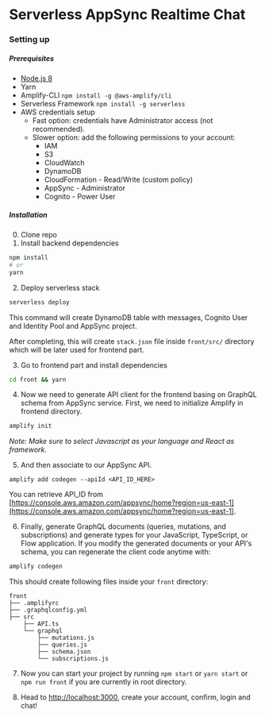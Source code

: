 # Serverless AppSync Realtime Chat

### Setting up

##### Prerequisites
- [Node.js 8](https://nodejs.org/en/)
- Yarn
- Amplify-CLI `npm install -g @aws-amplify/cli`
- Serverless Framework `npm install -g serverless`
- AWS credentials setup
  - Fast option: credentials have Administrator access (not
    recommended).
  - Slower option: add the following permissions to your account:
      - IAM
      - S3
      - CloudWatch
      - DynamoDB
      - CloudFormation - Read/Write (custom policy)
      - AppSync - Administrator
      - Cognito - Power User

##### Installation
0. Clone repo
1. Install backend dependencies
```sh
npm install 
# or 
yarn
```

2. Deploy serverless stack
```sh
serverless deploy
```

This command will create DynamoDB table with messages, Cognito User and Identity Pool and AppSync project.

After completing, this will create `stack.json` file inside `front/src/` directory which will be later used for frontend part.

3. Go to frontend part and install dependencies
```sh
cd front && yarn
```

4. Now we need to generate API client for the frontend basing on GraphQL schema from AppSync service. First, we need to initialize Amplify in frontend directory.
```sh
amplify init
```

_Note: Make sure to select Javascript as your language and React as framework._

5. And then associate to our AppSync API.
```
amplify add codegen --apiId <API_ID_HERE>
```

You can retrieve API_ID from [https://console.aws.amazon.com/appsync/home?region=us-east-1](https://console.aws.amazon.com/appsync/home?region=us-east-1).

6. Finally, generate GraphQL documents (queries, mutations, and subscriptions) and generate types for your JavaScript, TypeScript, or Flow application. If you modify the generated documents or your API's schema, you can regenerate the client code anytime with:
```sh
amplify codegen
```

This should create following files inside your `front` directory:
```
front
├── .amplifyrc
├── .graphqlconfig.yml
├── src
    ├── API.ts
    └── graphql
        ├── mutations.js
        ├── queries.js
        ├── schema.json
        └── subscriptions.js
```

7. Now you can start your project by running `npm start` or `yarn start` or `npm run front` if you are currently in root directory.

8. Head to [http://localhost:3000](http://localhost:3000), create your account, confirm, login and chat!
